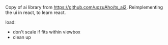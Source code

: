 Copy of ai library from https://github.com/uozuAho/ts_ai2. Reimplementing the ui in react, to learn
react.

load:
- don't scale if fits within viewbox
- clean up